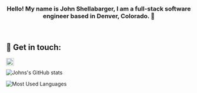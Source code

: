 <h3 align="center">Hello! My name is John Shellabarger, I am a full-stack software engineer based in Denver, Colorado. 👋</h3>
<br>

## :handshake: Get in touch:  
<a target="_blank" href="https://www.linkedin.com/in/johnshellabarger/"><img align="left" src="https://raw.githubusercontent.com/yushi1007/yushi1007/main/images/linkedin.svg" alt="John Shellabarger | LinkedIn" width="21px"/></a>
<br>

![Johns's GitHub stats](https://github-readme-stats.vercel.app/api?username=johnshellabarger&count_private=true&show_icons=true&theme=dark)

![Most Used Languages](https://github-readme-stats.vercel.app/api/top-langs/?username=johnshellabarger&theme=dark)
